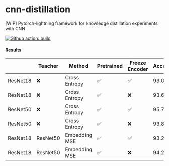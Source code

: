 # cnn-distillation
[WIP] Pytorch-lightning framework for knowledge distillation experiments with CNN

[![Github action: build](https://github.com/maximzubkov/cnn-distillation/workflows/Build/badge.svg)](https://github.com/maximzubkov/cnn-distillation/actions?query=workflow%3ABuild)

#### Results 

|          | Teacher  | Method        | Pretrained | Freeze Encoder | Accuracy |
|----------|----------|---------------|------------|----------------|----------|
| ResNet18 | ❌        | Cross Entropy |     ✅     |       ✅       |  93.07   |
| ResNet18 | ❌        | Cross Entropy |     ✅     |       ❌       |  93.65   |
| ResNet50 | ❌        | Cross Entropy |     ✅     |       ✅       |  95.71   |
| ResNet50 | ❌        | Cross Entropy |     ✅     |       ❌       |  93.83   |
| ResNet18 | ResNet50  | Embedding MSE |     ✅     |       ✅       |  93.29   |
| ResNet18 | ResNet50  | Embedding MSE |     ✅     |       ❌       |  94.26   |